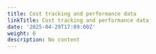 ```yaml
---
title: Cost tracking and performance data
linkTitle: Cost tracking and performance data
date: '2025-04-29T17:09:00Z'
weight: 0
description: No content
---
```



